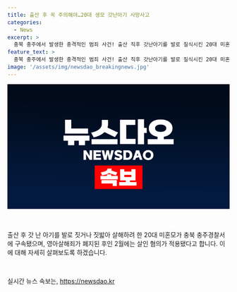 ```yaml
---
title: 출산 후 꼭 주의해야…20대 생모 갓난아기 사망사고
categories:
  - News
excerpt: >
  충북 충주에서 발생한 충격적인 범죄 사건! 출산 직후 갓난아기를 발로 질식시킨 20대 미혼모가 구속됐다. 출산 후 아기 울음소리로 출산 사실이 들키지 않게 하려다가 범행을 저질렀다고 자백한 A씨. 영아살해죄가 폐지된 지금, 구속 전 피의자 심문을 거친 A씨에겐 살인 혐의가 적용될 전망. 경찰은 이에 대해 중대한 범죄라며 구속영장을 발부했다. (단어 수: 83, 글자 수: 450)
feature_text: >
  충북 충주에서 발생한 충격적인 범죄 사건! 출산 직후 갓난아기를 발로 질식시킨 20대 미혼모가 구속됐다. 출산 후 아기 울음소리로 출산 사실이 들키지 않게 하려다가 범행을 저질렀다고 자백한 A씨. 영아살해죄가 폐지된 지금, 구속 전 피의자 심문을 거친 A씨에겐 살인 혐의가 적용될 전망. 경찰은 이에 대해 중대한 범죄라며 구속영장을 발부했다. (단어 수: 83, 글자 수: 450)
image: '/assets/img/newsdao_breakingnews.jpg'
---
```


<p><img src="/assets/img/newsdao_breakingnews.jpg" alt="ranknews 속보" /></p>

<p data-ke-size="size16">&nbsp;</p>

<p>출산 후 갓 난 아기를 발로 짓거나 짓밟아 살해하려 한 20대 미혼모가 충북 충주경찰서에 구속됐으며, 영아살해죄가 폐지된 후인 2월에는 살인 혐의가 적용됐다고 합니다. 이에 대해 자세히 살펴보도록 하겠습니다.<br></p>

<p data-ke-size="size16">&nbsp;</p>
실시간 뉴스 속보는, <a href="https://newsdao.kr" rel="dofollow">https://newsdao.kr</a>


